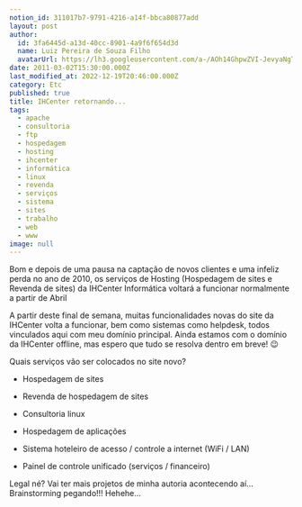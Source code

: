 ```yaml
---
notion_id: 311017b7-9791-4216-a14f-bbca80877add
layout: post
author:
  id: 3fa6445d-a13d-40cc-8901-4a9f6f654d3d
  name: Luiz Pereira de Souza Filho
  avatarUrl: https://lh3.googleusercontent.com/a-/AOh14GhpwZVI-JevyaNgTdlrOT6YN20cI6V9Kxtq38Ij8AQ=s100
date: 2011-03-02T15:30:00.000Z
last_modified_at: 2022-12-19T20:46:00.000Z
category: Etc
published: true
title: IHCenter retornando...
tags:
  - apache
  - consultoria
  - ftp
  - hospedagem
  - hosting
  - ihcenter
  - informática
  - linux
  - revenda
  - serviços
  - sistema
  - sites
  - trabalho
  - web
  - www
image: null
---
```


Bom e depois de uma pausa na captação de novos clientes e uma infeliz perda no ano de 2010, os serviços de Hosting (Hospedagem de sites e Revenda de sites) da IHCenter Informática voltará a funcionar normalmente a partir de Abril

A partir deste final de semana, muitas funcionalidades novas do site da IHCenter volta a funcionar, bem como sistemas como helpdesk, todos vinculados aqui com meu domínio principal. Ainda estamos com o domínio da IHCenter offline, mas espero que tudo se resolva dentro em breve! 😉

Quais serviços vão ser colocados no site novo?

* Hospedagem de sites

* Revenda de hospedagem de sites

* Consultoria linux

* Hospedagem de aplicações

* Sistema hoteleiro de acesso / controle a internet (WiFi / LAN)

* Painel de controle unificado (serviços / financeiro)

Legal né? Vai ter mais projetos de minha autoria acontecendo aí... Brainstorming pegando!!! Hehehe...

